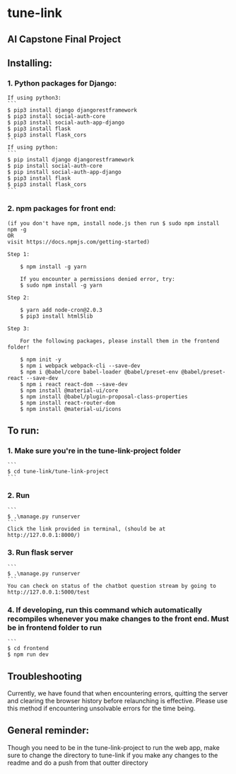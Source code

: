 # tune-link
## AI Capstone Final Project

## Installing:
### 1. Python packages for Django:
    If using python3:
    ```
    $ pip3 install django djangorestframework
    $ pip3 install social-auth-core
    $ pip3 install social-auth-app-django
    $ pip3 install flask
    $ pip3 install flask_cors
    ```
    If using python:
    ```
    $ pip install django djangorestframework
    $ pip install social-auth-core
    $ pip install social-auth-app-django
    $ pip3 install flask
    $ pip3 install flask_cors
    ```
### 2. npm packages for front end:
    (if you don't have npm, install node.js then run $ sudo npm install npm -g
    OR
    visit https://docs.npmjs.com/getting-started)

    Step 1:

        $ npm install -g yarn

        If you encounter a permissions denied error, try:
        $ sudo npm install -g yarn

    Step 2:

        $ yarn add node-cron@2.0.3
        $ pip3 install html5lib

    Step 3:

        For the following packages, please install them in the frontend folder!

        $ npm init -y
        $ npm i webpack webpack-cli --save-dev
        $ npm i @babel/core babel-loader @babel/preset-env @babel/preset-react --save-dev
        $ npm i react react-dom --save-dev
        $ npm install @material-ui/core
        $ npm install @babel/plugin-proposal-class-properties
        $ npm install react-router-dom
        $ npm install @material-ui/icons

## To run:
### 1. Make sure you're in the tune-link-project folder
    ```
    $ cd tune-link/tune-link-project
    ```
### 2. Run
    ```
    $ .\manage.py runserver
    ```
    Click the link provided in terminal, (should be at http://127.0.0.1:8000/)
### 3. Run flask server
    ```
    $ .\manage.py runserver
    ```
    You can check on status of the chatbot question stream by going to http://127.0.0.1:5000/test
### 4. If developing, run this command which automatically recompiles whenever you make changes to the front end. Must be in frontend folder to run
    ```
    $ cd frontend
    $ npm run dev

## Troubleshooting
Currently, we have found that when encountering errors, quitting the server and clearing the browser history before relaunching is effective. Please use this method if encountering unsolvable errors for the time being.

## General reminder:
Though you need to be in the tune-link-project to run the web app, make sure to change the directory to tune-link if you make any changes to the readme and do a push from that outter directory

